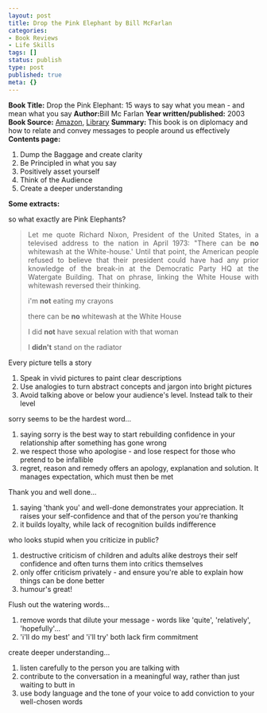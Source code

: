 ```yaml
---
layout: post
title: Drop the Pink Elephant by Bill McFarlan
categories:
- Book Reviews
- Life Skills
tags: []
status: publish
type: post
published: true
meta: {}
---
```

<strong>Book Title:</strong> Drop the Pink Elephant: 15 ways to say what you mean - and mean what you say
<strong>Author:</strong>Bill Mc Farlan
<strong>Year written/published:</strong> 2003
<strong>Book Source:</strong> <a href="http://www.amazon.com/Drop-Pink-Elephant-Ways-Mean/dp/1841126373/ref=pd_bbs_sr_1/002-0774290-2058425?ie=UTF8&amp;s=books&amp;qid=1185075303&amp;sr=8-1">Amazon</a>, <a href="http://vistaweb.nlb.gov.sg/cgi-bin/cw_cgi?fullRecord+19484+3002+12409286+1+0">Library</a>
<strong>Summary: </strong>This book is on diplomacy and how to relate and convey messages to people around us effectively
<strong>Contents page:</strong>
<ol>
	<li>Dump the Baggage and create clarity</li>
	<li>Be Principled in what you say</li>
	<li>Positively asset yourself</li>
	<li>Think of the Audience</li>
	<li>Create a deeper understanding</li>
</ol>
<strong>Some extracts:</strong>

so what exactly are Pink Elephants?
<blockquote>
<p align="justify">Let me quote Richard Nixon, President of the United States, in a televised address to the nation in April 1973: "There can be <strong>no</strong> whitewash at the White-house.' Until that point, the American people refused to believe that their president could have had any prior knowledge of the break-in at the Democratic Party HQ at the Watergate Building. That on phrase, linking the White House with whitewash reversed their thinking.</p>
<p align="justify">i'm <strong>not</strong> eating my crayons</p>
<p align="justify">there can be <strong>no</strong> whitewash at the White House</p>
<p align="justify">I did <strong>not</strong> have sexual relation with that woman</p>
<p align="justify">I <strong>didn't</strong> stand on the radiator</p>
</blockquote>
Every picture tells a story
<ol>
	<li>Speak in vivid pictures to paint clear descriptions</li>
	<li>Use analogies to turn abstract concepts and jargon into bright pictures</li>
	<li>Avoid talking above or below your audience's level. Instead talk to their level</li>
</ol>
sorry seems to be the hardest word...
<ol>
	<li>saying sorry is the best way to start rebuilding confidence in your relationship after something has gone wrong</li>
	<li>we respect those who apologise - and lose respect for those who pretend to be infallible</li>
	<li>regret, reason and remedy offers an apology, explanation and solution. It manages expectation, which must then be met</li>
</ol>
Thank you and well done...
<ol>
	<li>saying 'thank you' and well-done demonstrates your appreciation. It raises your self-confidence and that of the person you're thanking</li>
	<li>it builds loyalty, while lack of recognition builds indifference</li>
</ol>
who looks stupid when you criticize in public?
<ol>
	<li>destructive criticism of children and adults alike destroys their self confidence and often turns them into critics themselves</li>
	<li>only offer criticism privately - and ensure you're able to explain how things can be done better</li>
	<li>humour's great!</li>
</ol>
Flush out the watering words...
<ol>
	<li>remove words that dilute your message - words like 'quite', 'relatively', 'hopefully'...</li>
	<li>'i'll do my best' and 'i'll try' both lack firm commitment</li>
</ol>
create deeper understanding...
<ol>
	<li>listen carefully to the person you are talking with</li>
	<li>contribute to the conversation in a meaningful way, rather than just waiting to butt in</li>
	<li>use body language and the tone of your voice to add conviction to your well-chosen words</li>
</ol>
